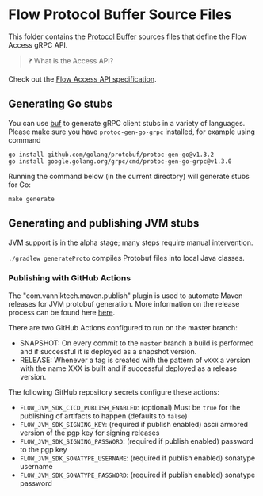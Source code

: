 # Flow Protocol Buffer Source Files

This folder contains the [Protocol Buffer](https://developers.google.com/protocol-buffers) sources files that define the Flow Access gRPC API.

> ❓ What is the Access API?

Check out the [Flow Access API specification](/docs/content/access-api.md).

## Generating Go stubs

You can use [buf](https://github.com/bufbuild/buf) to generate gRPC client stubs in a variety of languages.
Please make sure you have `protoc-gen-go-grpc` installed, for example using command
```shell script
go install github.com/golang/protobuf/protoc-gen-go@v1.3.2
go install google.golang.org/grpc/cmd/protoc-gen-go-grpc@v1.3.0
```

Running the command below (in the current directory) will generate stubs for Go:

```shell script
make generate
```

## Generating and publishing JVM stubs

JVM support is in the alpha stage; many steps require manual intervention.

`./gradlew generateProto` compiles Protobuf files into local Java classes.

### Publishing with GitHub Actions

The "com.vanniktech.maven.publish" plugin is used to automate Maven releases for JVM protobuf generation. More information on the release process can be found here [here](https://vanniktech.github.io/gradle-maven-publish-plugin/central/).

There are two GitHub Actions configured to run on the master branch:

- SNAPSHOT: On every commit to the `master` branch a build is performed and if successful it is deployed as a snapshot version.
- RELEASE: Whenever a tag is created with the pattern of `vXXX` a version with the name XXX is built and if successful deployed as a release version.

The following GitHub repository secrets configure these actions:

- `FLOW_JVM_SDK_CICD_PUBLISH_ENABLED`: (optional) Must be `true` for the publishing of artifacts to happen (defaults to `false`)
- `FLOW_JVM_SDK_SIGNING_KEY`: (required if publish enabled) ascii armored version of the pgp key for signing releases
- `FLOW_JVM_SDK_SIGNING_PASSWORD`: (required if publish enabled) password to the pgp key
- `FLOW_JVM_SDK_SONATYPE_USERNAME`: (required if publish enabled) sonatype username
- `FLOW_JVM_SDK_SONATYPE_PASSWORD`: (required if publish enabled) sonatype password
